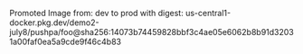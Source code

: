 Promoted Image from: dev to prod with digest: us-central1-docker.pkg.dev/demo2-july8/pushpa/foo@sha256:14073b74459828bbf3c4ae05e6062b8b91d32031a00faf0ea5a9cde9f46c4b83 
